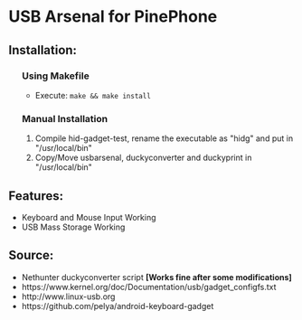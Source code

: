 <h1>USB Arsenal for PinePhone</h1>

<h2>Installation:</h2>
<ul>
    <h3>Using Makefile</h3>
    <ul>
        <li>Execute: <code>make && make install</code></li>
    </ul>
</ul>
<ul>
    <h3>Manual Installation</h3>
    <ol>
        <li>Compile hid-gadget-test, rename the executable as "hidg" and put in "/usr/local/bin"</li>
        <li>Copy/Move usbarsenal, duckyconverter and duckyprint in "/usr/local/bin"</li>
    </ol>
</ul>

<h2>Features:</h2>
<ul>
    <li>Keyboard and Mouse Input Working</li>
    <li>USB Mass Storage Working</li>
</ul>

<h2>Source:</h2>
<ul>
    <li>Nethunter duckyconverter script <b>[Works fine after some modifications]</b></li>
    <li>https://www.kernel.org/doc/Documentation/usb/gadget_configfs.txt</li>
    <li>http://www.linux-usb.org</li>
    <li>https://github.com/pelya/android-keyboard-gadget</li>
</ul>
